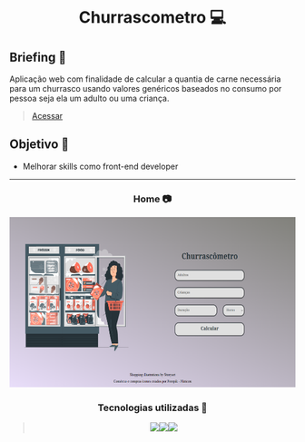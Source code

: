 <h1 align="center"> Churrascometro 💻 </h1>

## Briefing 📄

Aplicação web com finalidade de calcular a quantia de carne necessária para um churrasco usando valores genéricos baseados no consumo por pessoa seja ela um adulto ou uma criança.

> [Acessar](https://xurasco.netlify.app)

<h2 align="left"> Objetivo 📌 </h2>

- Melhorar skills como front-end developer

---

<h3 align="center"> Home 📷 </h3>

<div align="center">
<img  height="300em" width="auto" src="./styles/assets/desktop-design.png" alt="imagem">
</div>

<h3 align="center"> Tecnologias utilizadas 🤖 </h3>

> <div align="center"><img src="https://img.shields.io/badge/HTML5-E34F26?style=for-the-badge&logo=html5&logoColor=white"><img src="https://img.shields.io/badge/CSS3-1572B6?style=for-the-badge&logo=css3&logoColor=white"><img src="https://img.shields.io/badge/JavaScript-323330?style=for-the-badge&logo=javascript&logoColor=F7DF1E"></div>
